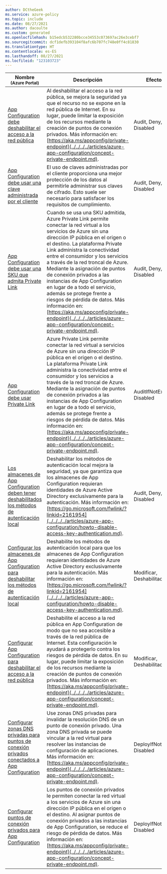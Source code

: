 ```yaml
---
author: DCtheGeek
ms.service: azure-policy
ms.topic: include
ms.date: 08/27/2021
ms.author: dacoulte
ms.custom: generated
ms.openlocfilehash: b15edcb532280bcce34553c073697ac26e3cebf7
ms.sourcegitcommit: dcf1defb393104f8afc6b707fc748e0ff4c81830
ms.translationtype: HT
ms.contentlocale: es-ES
ms.lasthandoff: 08/27/2021
ms.locfileid: "123103723"
---
```

|Nombre<br /><sub>(Azure Portal)</sub> |Descripción |Efectos |Versión<br /><sub>(GitHub)</sub> |
|---|---|---|---|
|[App Configuration debe deshabilitar el acceso a la red pública](https://portal.azure.com/#blade/Microsoft_Azure_Policy/PolicyDetailBlade/definitionId/%2Fproviders%2FMicrosoft.Authorization%2FpolicyDefinitions%2F3d9f5e4c-9947-4579-9539-2a7695fbc187) |Al deshabilitar el acceso a la red pública, se mejora la seguridad ya que el recurso no se expone en la red pública de Internet. En su lugar, puede limitar la exposición de los recursos mediante la creación de puntos de conexión privados. Más información en: [https://aka.ms/appconfig/private-endpoint](../../../../articles/azure-app-configuration/concept-private-endpoint.md). |Audit, Deny, Disabled |[1.0.0](https://github.com/Azure/azure-policy/blob/master/built-in-policies/policyDefinitions/App%20Configuration/PrivateLink_PublicNetworkAccess_Audit.json) |
|[App Configuration debe usar una clave administrada por el cliente](https://portal.azure.com/#blade/Microsoft_Azure_Policy/PolicyDetailBlade/definitionId/%2Fproviders%2FMicrosoft.Authorization%2FpolicyDefinitions%2F967a4b4b-2da9-43c1-b7d0-f98d0d74d0b1) |El uso de claves administradas por el cliente proporciona una mejor protección de los datos al permitirle administrar sus claves de cifrado. Esto suele ser necesario para satisfacer los requisitos de cumplimiento. |Audit, Deny, Disabled |[1.1.0](https://github.com/Azure/azure-policy/blob/master/built-in-policies/policyDefinitions/App%20Configuration/CustomerManagedKey_Audit.json) |
|[App Configuration debe usar una SKU que admita Private Link](https://portal.azure.com/#blade/Microsoft_Azure_Policy/PolicyDetailBlade/definitionId/%2Fproviders%2FMicrosoft.Authorization%2FpolicyDefinitions%2F89c8a434-18f0-402c-8147-630a8dea54e0) |Cuando se usa una SKU admitida, Azure Private Link permite conectar la red virtual a los servicios de Azure sin una dirección IP pública en el origen o el destino. La plataforma Private Link administra la conectividad entre el consumidor y los servicios a través de la red troncal de Azure. Mediante la asignación de puntos de conexión privados a las instancias de App Configuration en lugar de a todo el servicio, además se protege frente a riesgos de pérdida de datos. Más información en: [https://aka.ms/appconfig/private-endpoint](../../../../articles/azure-app-configuration/concept-private-endpoint.md). |Audit, Deny, Disabled |[1.0.0](https://github.com/Azure/azure-policy/blob/master/built-in-policies/policyDefinitions/App%20Configuration/PrivateLink_AllowedSku_Audit.json) |
|[App Configuration debe usar Private Link](https://portal.azure.com/#blade/Microsoft_Azure_Policy/PolicyDetailBlade/definitionId/%2Fproviders%2FMicrosoft.Authorization%2FpolicyDefinitions%2Fca610c1d-041c-4332-9d88-7ed3094967c7) |Azure Private Link permite conectar la red virtual a servicios de Azure sin una dirección IP pública en el origen o el destino. La plataforma Private Link administra la conectividad entre el consumidor y los servicios a través de la red troncal de Azure. Mediante la asignación de puntos de conexión privados a las instancias de App Configuration en lugar de a todo el servicio, además se protege frente a riesgos de pérdida de datos. Más información en: [https://aka.ms/appconfig/private-endpoint](../../../../articles/azure-app-configuration/concept-private-endpoint.md). |AuditIfNotExists, Disabled |[1.0.2](https://github.com/Azure/azure-policy/blob/master/built-in-policies/policyDefinitions/App%20Configuration/PrivateLink_Audit.json) |
|[Los almacenes de App Configuration deben tener deshabilitados los métodos de autenticación local](https://portal.azure.com/#blade/Microsoft_Azure_Policy/PolicyDetailBlade/definitionId/%2Fproviders%2FMicrosoft.Authorization%2FpolicyDefinitions%2Fb08ab3ca-1062-4db3-8803-eec9cae605d6) |Deshabilitar los métodos de autenticación local mejora la seguridad, ya que garantiza que los almacenes de App Configuration requieran identidades de Azure Active Directory exclusivamente para la autenticación. Más información en: [https://go.microsoft.com/fwlink/?linkid=2161954](../../../../articles/azure-app-configuration/howto-disable-access-key-authentication.md). |Audit, Deny, Disabled |[1.0.0](https://github.com/Azure/azure-policy/blob/master/built-in-policies/policyDefinitions/App%20Configuration/DisableLocalAuth_Audit.json) |
|[Configurar los almacenes de App Configuration para deshabilitar los métodos de autenticación local](https://portal.azure.com/#blade/Microsoft_Azure_Policy/PolicyDetailBlade/definitionId/%2Fproviders%2FMicrosoft.Authorization%2FpolicyDefinitions%2F72bc14af-4ab8-43af-b4e4-38e7983f9a1f) |Deshabilite los métodos de autenticación local para que los almacenes de App Configuration requieran identidades de Azure Active Directory exclusivamente para la autenticación. Más información en: [https://go.microsoft.com/fwlink/?linkid=2161954](../../../../articles/azure-app-configuration/howto-disable-access-key-authentication.md). |Modificar, Deshabilitado |[1.0.0](https://github.com/Azure/azure-policy/blob/master/built-in-policies/policyDefinitions/App%20Configuration/DisableLocalAuth_Modify.json) |
|[Configurar App Configuration para deshabilitar el acceso a la red pública](https://portal.azure.com/#blade/Microsoft_Azure_Policy/PolicyDetailBlade/definitionId/%2Fproviders%2FMicrosoft.Authorization%2FpolicyDefinitions%2F73290fa2-dfa7-4bbb-945d-a5e23b75df2c) |Deshabilite el acceso a la red pública en App Configuration de modo que no sea accesible a través de la red pública de Internet. Esta configuración le ayudará a protegerlo contra los riesgos de pérdida de datos. En su lugar, puede limitar la exposición de los recursos mediante la creación de puntos de conexión privados. Más información en: [https://aka.ms/appconfig/private-endpoint](../../../../articles/azure-app-configuration/concept-private-endpoint.md). |Modificar, Deshabilitado |[1.0.0](https://github.com/Azure/azure-policy/blob/master/built-in-policies/policyDefinitions/App%20Configuration/PrivateLink_PublicNetworkAccess_Modify.json) |
|[Configurar zonas DNS privadas para puntos de conexión privados conectados a App Configuration](https://portal.azure.com/#blade/Microsoft_Azure_Policy/PolicyDetailBlade/definitionId/%2Fproviders%2FMicrosoft.Authorization%2FpolicyDefinitions%2F7a860e27-9ca2-4fc6-822d-c2d248c300df) |Use zonas DNS privadas para invalidar la resolución DNS de un punto de conexión privado. Una zona DNS privada se puede vincular a la red virtual para resolver las instancias de configuración de aplicaciones. Más información en: [https://aka.ms/appconfig/private-endpoint](../../../../articles/azure-app-configuration/concept-private-endpoint.md). |DeployIfNotExists, Disabled |[1.0.0](https://github.com/Azure/azure-policy/blob/master/built-in-policies/policyDefinitions/App%20Configuration/PrivateLink_DNSZone_Deploy.json) |
|[Configurar puntos de conexión privados para App Configuration](https://portal.azure.com/#blade/Microsoft_Azure_Policy/PolicyDetailBlade/definitionId/%2Fproviders%2FMicrosoft.Authorization%2FpolicyDefinitions%2F614ffa75-862c-456e-ad8b-eaa1b0844b07) |Los puntos de conexión privados le permiten conectar la red virtual a los servicios de Azure sin una dirección IP pública en el origen o el destino. Al asignar puntos de conexión privados a las instancias de App Configuration, se reduce el riesgo de pérdida de datos. Más información en: [https://aka.ms/appconfig/private-endpoint](../../../../articles/azure-app-configuration/concept-private-endpoint.md). |DeployIfNotExists, Disabled |[1.0.0](https://github.com/Azure/azure-policy/blob/master/built-in-policies/policyDefinitions/App%20Configuration/PrivateLink_Deploy.json) |